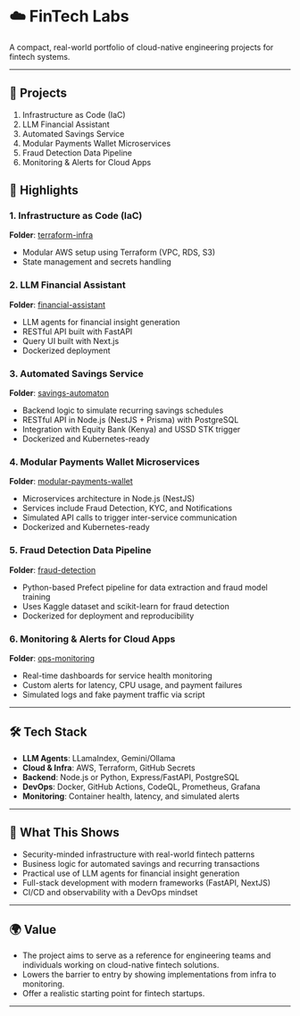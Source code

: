 # ☁️  FinTech Labs

A compact, real-world portfolio of cloud-native engineering projects for fintech systems.  

---

## 📁 Projects

1. Infrastructure as Code (IaC)
2. LLM Financial Assistant
3. Automated Savings Service
4. Modular Payments Wallet Microservices
5. Fraud Detection Data Pipeline
6. Monitoring & Alerts for Cloud Apps

## 🚀 Highlights

### 1. Infrastructure as Code (IaC)

**Folder**: [terraform-infra](./terraform-infra/)

- Modular AWS setup using Terraform (VPC, RDS, S3)
- State management and secrets handling

### 2. LLM Financial Assistant

**Folder**: [financial-assistant](./financial-assistant/)

- LLM agents for financial insight generation
- RESTful API built with FastAPI
- Query UI built with Next.js
- Dockerized deployment

### 3. Automated Savings Service

**Folder**: [savings-automaton](./savings-automaton/)

- Backend logic to simulate recurring savings schedules
- RESTful API in Node.js (NestJS + Prisma) with PostgreSQL
- Integration with Equity Bank (Kenya) and USSD STK trigger
- Dockerized and Kubernetes-ready

### 4. Modular Payments Wallet Microservices

**Folder**: [modular-payments-wallet](./modular-payments-wallet/)

- Microservices architecture in Node.js (NestJS)
- Services include Fraud Detection, KYC, and Notifications
- Simulated API calls to trigger inter-service communication
- Dockerized and Kubernetes-ready

### 5. Fraud Detection Data Pipeline

**Folder**: [fraud-detection](./fraud-detection/)

- Python-based Prefect pipeline for data extraction and fraud model training  
- Uses Kaggle dataset and scikit-learn for fraud detection  
- Dockerized for deployment and reproducibility

### 6. Monitoring & Alerts for Cloud Apps

**Folder**: [ops-monitoring](./ops-monitoring/)

- Real-time dashboards for service health monitoring
- Custom alerts for latency, CPU usage, and payment failures
- Simulated logs and fake payment traffic via script

---

## 🛠️ Tech Stack

- **LLM Agents**: LLamaIndex, Gemini/Ollama
- **Cloud & Infra**: AWS, Terraform, GitHub Secrets
- **Backend**: Node.js or Python, Express/FastAPI, PostgreSQL
- **DevOps**: Docker, GitHub Actions, CodeQL, Prometheus, Grafana
- **Monitoring**: Container health, latency, and simulated alerts

---

## 📌 What This Shows

- Security-minded infrastructure with real-world fintech patterns  
- Business logic for automated savings and recurring transactions  
- Practical use of LLM agents for financial insight generation  
- Full-stack development with modern frameworks (FastAPI, NextJS)  
- CI/CD and observability with a DevOps mindset  

---

## 🌍 Value

- The project aims to serve as a reference for engineering teams and individuals working on cloud-native fintech solutions.
- Lowers the barrier to entry by showing implementations from infra to monitoring.
- Offer a realistic starting point for fintech startups.

---

